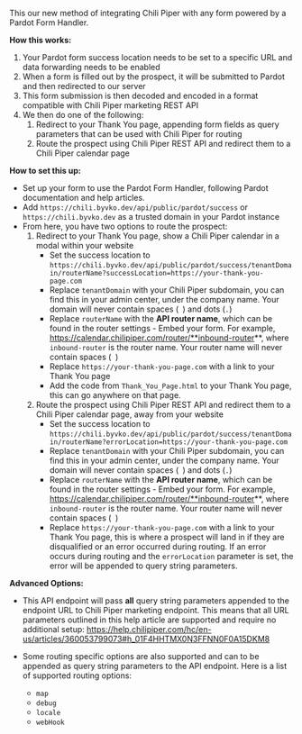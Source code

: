 This our new method of integrating Chili Piper with any form powered by a Pardot Form Handler.

**How this works:**
1. Your Pardot form success location needs to be set to a specific URL and data forwarding needs to be enabled
2. When a form is filled out by the prospect, it will be submitted to Pardot and then redirected to our server
3. This form submission is then decoded and encoded in a format compatible with Chili Piper marketing REST API
4. We then do one of the following:
   1. Redirect to your Thank You page, appending form fields as query parameters that can be used with Chili Piper for routing
   2. Route the prospect using Chili Piper REST API and redirect them to a Chili Piper calendar page


**How to set this up:**
* Set up your form to use the Pardot Form Handler, following Pardot documentation and help articles.
* Add `https://chili.byvko.dev/api/public/pardot/success` or `https://chili.byvko.dev` as a trusted domain in your Pardot instance
* From here, you have two options to route the prospect:
  1.  Redirect to your Thank You page, show a Chili Piper calendar in a modal within your website
       *  Set the success location to `https://chili.byvko.dev/api/public/pardot/success/tenantDomain/routerName?successLocation=https://your-thank-you-page.com`
       *  Replace `tenantDomain` with your Chili Piper subdomain, you can find this in your admin center, under the company name. Your domain will never contain spaces (` `) and dots (`.`)
       *  Replace `routerName` with the **API router name**, which can be found in the router settings - Embed your form. For example, https://calendar.chilipiper.com/router/**inbound-router**, where `inbound-router` is the router name. Your router name will never contain spaces (` `)
       *  Replace `https://your-thank-you-page.com` with a link to your Thank You page
       *  Add the code from `Thank_You_Page.html` to your Thank You page, this can go anywhere on that page.
  2.  Route the prospect using Chili Piper REST API and redirect them to a Chili Piper calendar page, away from your website
       *  Set the success location to `https://chili.byvko.dev/api/public/pardot/success/tenantDomain/routerName?errorLocation=https://your-thank-you-page.com`
       *  Replace `tenantDomain` with your Chili Piper subdomain, you can find this in your admin center, under the company name. Your domain will never contain spaces (` `) and dots (`.`)
       *  Replace `routerName` with the **API router name**, which can be found in the router settings - Embed your form. For example, https://calendar.chilipiper.com/router/**inbound-router**, where `inbound-router` is the router name. Your router name will never contain spaces (` `)
       *  Replace `https://your-thank-you-page.com` with a link to your Thank You page, this is where a prospect will land in if they are disqualified or an error occurred during routing. If an error occurs during routing and the `errorLocation` parameter is set, the error will be appended to query string parameters.

**Advanced Options:**
* This API endpoint will pass **all** query string parameters appended to the endpoint URL to Chili Piper marketing endpoint. This means that all URL parameters outlined in this help article are supported and require no additional setup:
https://help.chilipiper.com/hc/en-us/articles/360053799073#h_01F4HHTMX0N3FFNN0F0A15DKM8

* Some routing specific options are also supported and can to be appended as query string parameters to the API endpoint. Here is a list of supported routing options:
  * `map`
  * `debug`
  * `locale`
  * `webHook`